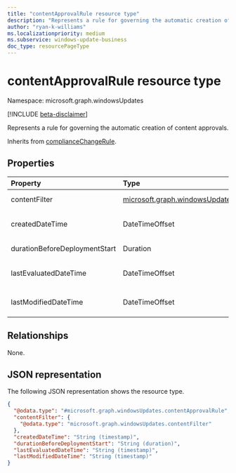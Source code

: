 ```yaml
---
title: "contentApprovalRule resource type"
description: "Represents a rule for governing the automatic creation of content approvals."
author: "ryan-k-williams"
ms.localizationpriority: medium
ms.subservice: windows-update-business
doc_type: resourcePageType
---
```


# contentApprovalRule resource type

Namespace: microsoft.graph.windowsUpdates

[!INCLUDE [beta-disclaimer](../../includes/beta-disclaimer.md)]

Represents a rule for governing the automatic creation of content approvals.

Inherits from [complianceChangeRule](../resources/windowsupdates-compliancechangerule.md).

## Properties
|Property|Type|Description|
|:---|:---|:---|
|contentFilter|[microsoft.graph.windowsUpdates.contentFilter](../resources/windowsupdates-contentfilter.md)|A filter to determine which content matches the rule on an ongoing basis.|
|createdDateTime|DateTimeOffset|The date and time when the rule was created. Inherited from [microsoft.graph.windowsUpdates.complianceChangeRule](../resources/windowsupdates-compliancechangerule.md).|
|durationBeforeDeploymentStart|Duration|The time before the deployment starts represented in ISO 8601 format for durations.|
|lastEvaluatedDateTime|DateTimeOffset|The date and time when the rule was last evaluated. Inherited from [microsoft.graph.windowsUpdates.complianceChangeRule](../resources/windowsupdates-compliancechangerule.md).|
|lastModifiedDateTime|DateTimeOffset|The date and time when the rule was last modified. Inherited from [microsoft.graph.windowsUpdates.complianceChangeRule](../resources/windowsupdates-compliancechangerule.md).|

## Relationships
None.

## JSON representation
The following JSON representation shows the resource type.
<!-- {
  "blockType": "resource",
  "@odata.type": "microsoft.graph.windowsUpdates.contentApprovalRule"
}
-->
``` json
{
  "@odata.type": "#microsoft.graph.windowsUpdates.contentApprovalRule",
  "contentFilter": {
    "@odata.type": "microsoft.graph.windowsUpdates.contentFilter"
  },
  "createdDateTime": "String (timestamp)",
  "durationBeforeDeploymentStart": "String (duration)",
  "lastEvaluatedDateTime": "String (timestamp)",
  "lastModifiedDateTime": "String (timestamp)"
}
```
